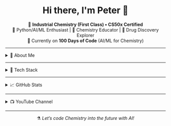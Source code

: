 <!-- Profile README for Ajibodu Peter -->

<h1 align="center">Hi there, I'm Peter 👋</h1>

<p align="center">
  💼 <strong>Industrial Chemistry (First Class) • CS50x Certified</strong><br>
  🤖 Python/AI/ML Enthusiast | 🧪 Chemistry Educator | 💊 Drug Discovery Explorer<br>
  🎯 Currently on <strong>100 Days of Code</strong> (AI/ML for Chemistry)
</p>

---

<details>
  <summary>🧠 About Me</summary>

  - 🎓 First Class Graduate of **Industrial Chemistry**, University of Ibadan  
  - 🧾 Completed **Harvard CS50x** (Computer Science for Engineers)  
  - 🔬 Passionate about merging **AI/ML** with **Chemistry**, especially for **drug discovery**  
  - 🧠 Currently learning Python-based AI tools for chemistry applications  
  - 🚀 Exploring how ML models can accelerate **natural product research**  
  - 🎯 Goal: Build intelligent platforms for modern chemistry innovation  
</details>

---

<details>
  <summary>🧰 Tech Stack</summary>

  <p>
    <img src="https://img.shields.io/badge/C-00599C?style=for-the-badge&logo=c&logoColor=white" />
    <img src="https://img.shields.io/badge/Python-3776AB?style=for-the-badge&logo=python&logoColor=white" />
    <img src="https://img.shields.io/badge/HTML5-E34F26?style=for-the-badge&logo=html5&logoColor=white" />
    <img src="https://img.shields.io/badge/CSS3-1572B6?style=for-the-badge&logo=css3&logoColor=white" />
    <img src="https://img.shields.io/badge/JavaScript-F7DF1E?style=for-the-badge&logo=javascript&logoColor=black" />
  </p>
</details>

---

<details>
  <summary>📈 GitHub Stats</summary>

  <p align="center">
    <img src="https://github-readme-stats.vercel.app/api?username=AjiboduPeter&show_icons=true&theme=react" alt="Peter's GitHub stats" />
    <br>
    <img src="https://github-readme-streak-stats.herokuapp.com/?user=AjiboduPeter&theme=react" alt="GitHub Streak" />
  </p>
</details>

---

<details>
  <summary>📺 YouTube Channel</summary>

  <p>
    I also teach Chemistry on YouTube!<br>
    📚 Visit 👉 <a href="https://youtube.com/@peter_academy" target="_blank"><strong>@peter_academy</strong></a><br>
    🎥 Content: Organic Chemistry, Reaction Mechanisms, Exam Prep & more!
  </p>
</details>

---

<p align="center">
  ⚗️ <em>Let’s code Chemistry into the future with AI!</em>
</p>
